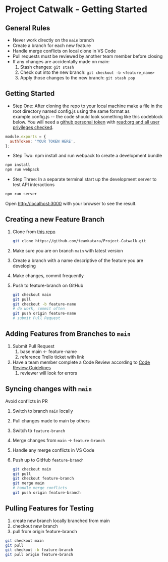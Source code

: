 # Project Catwalk - Getting Started

## General Rules

- Never work directly on the `main` branch
- Create a branch for each new feature
- Handle merge conflicts on local clone in VS Code
- Pull requests must be reviewed by another team member before closing
- If any changes are accidentally made on main:
  1. Stash changes: `git stash`
  2. Check out into the new branch: `git checkout -b <feature_name>`
  3. Apply those changes to the new branch: `git stash pop`

## Getting Started

- Step One: After cloning the repo to your local machine make a file in the root directory named config.js using the same format as example.config.js -- the code should look something like this codeblock below. You will need a [github personal token](https://docs.github.com/en/authentication/keeping-your-account-and-data-secure/creating-a-personal-access-token) with [read:org and all user privileges checked](https://imgur.com/a/W5FoC3D).

```javascript
module.exports = {
  authToken: 'YOUR TOKEN HERE',
};
```

- Step Two: npm install and run webpack to create a development bundle

```bash
npm install
npm run webpack
```

- Step Three: In a separate terminal start up the development server to test API interactions

```bash
npm run server
```

Open [http://localhost:3000](http://localhost:3000) with your browser to see the result.

## Creating a new Feature Branch

1. Clone from [this repo](https://github.com/teamkatara/Project-Catwalk.git)

    ```bash
    git clone https://github.com/teamkatara/Project-Catwalk.git
    ```

1. Make sure you are on branch `main` with latest version
1. Create a branch with a name descriptive of the feature you are developing
1. Make changes, commit frequently
1. Push to feature-branch on GitHub

    ```bash
    git checkout main
    git pull
    git checkout -b feature-name
    # do work, commit often
    git push origin feature-name
    # submit Pull Request
    ```

## Adding Features from Branches to `main`

1. Submit Pull Request
    1. base:main <- feature-name
    1. reference Trello ticket with link
1. Have a team member complete a Code Review according to [Code Review Guidelines](https://learn-2.galvanize.com/cohorts/2778/blocks/94/content_files/Front%20End%20Capstone/exercises/code_reviews.md)
    1. reviewer will look for errors

## Syncing changes with `main`

Avoid conflicts in PR

1. Switch to branch `main` locally
1. Pull changes made to main by others
1. Switch to `feature-branch`
1. Merge changes from `main` -> `feature-branch`
1. Handle any merge conflicts in VS Code
1. Push up to GitHub `feature-branch`

    ```bash
    git checkout main
    git pull
    git checkout feature-branch
    git merge main
    # handle merge conflicts
    git push origin feature-branch
    ```

## Pulling Features for Testing

1. create new branch locally branched from main
1. checkout new branch
1. pull from origin feature-branch

```bash
git checkout main
git pull
git checkout -b feature-branch
git pull origin feature-branch
```
